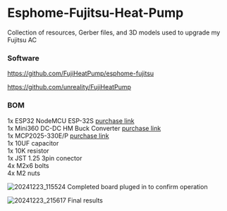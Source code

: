# Esphome-Fujitsu-Heat-Pump
Collection of resources, Gerber files, and 3D models used to upgrade my Fujitsu AC

### Software

https://github.com/FujiHeatPump/esphome-fujitsu

https://github.com/unreality/FujiHeatPump

### BOM

1x ESP32 NodeMCU ESP-32S [purchase link](https://vi.aliexpress.com/item/1005004180281468.html?spm=a2g0o.order_list.order_list_main.35.21ef1802DIgSzL&gatewayAdapt=glo2vnm)  
1x Mini360 DC-DC HM Buck Converter [purchase link](https://vi.aliexpress.com/item/1005006224672579.html?spm=a2g0o.order_list.order_list_main.11.21ef1802DIgSzL&gatewayAdapt=glo2vnm)  
1x MCP2025-330E/P [purchase link](https://www.digikey.com.au/en/products/detail/microchip-technology/MCP2025-330E-P/3543133)  
1x 10UF capacitor  
1x 10K resistor  
1x JST 1.25 3pin conector  
4x M2x6 bolts  
4x M2 nuts  

![20241223_115524](https://github.com/user-attachments/assets/41415628-f6a4-4d04-b76c-f25b3d4d0d0c)
Completed board pluged in to confirm operation

![20241223_215617](https://github.com/user-attachments/assets/2daa9247-6626-4816-b44b-07122d7ea2a8)
Final results

